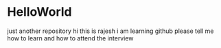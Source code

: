 # HelloWorld
just another repository
hi this is rajesh
i am learning github
please tell me how to learn and how to attend the interview
